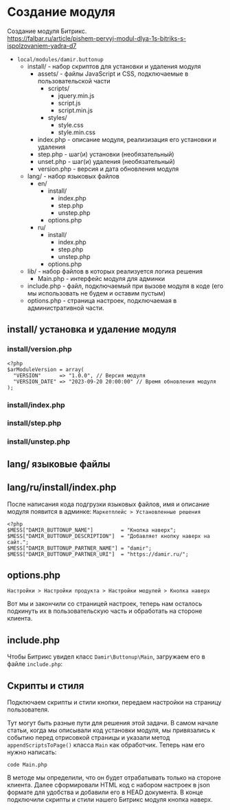 # Создание модуля
Создание модуля Битрикс.  
https://falbar.ru/article/pishem-pervyj-modul-dlya-1s-bitriks-s-ispolzovaniem-yadra-d7  

- `local/modules/damir.buttonup`
  - install/ - набор скриптов для установки и удаления модуля
    - assets/ - файлы JavaScript и CSS, подключаемые в пользовательской части
      - scripts/
        - jquery.min.js
        - script.js
        - script.min.js
      - styles/
        - style.css
        - style.min.css
    - index.php - описание модуля, реализизация его установки и удаления
    - step.php - шаг(и) установки (необязательный)
    - unset.php - шаг(и) удаления (необязательный)
    - version.php - версия и дата обновления модуля
  - lang/ - набор языковых файлов
    - en/
      - install/
        - index.php
        - step.php
        - unstep.php
      - options.php
    - ru/
      - install/
        - index.php
        - step.php
        - unstep.php
      - options.php
  - lib/ - набор файлов в которых реализуется логика решения
    - Main.php - интерфейс модуля для админки
  - include.php - файл, подключаемый при вызове модуля в коде (его мы использовать не будем и оставим пустым)
  - options.php - страница настроек, подключаемая в административной части.

## install/ установка и удаление модуля

### install/version.php

    <?php
    $arModuleVersion = array(
      "VERSION"      => "1.0.0", // Версия модуля
      "VERSION_DATE" => "2023-09-20 20:00:00" // Время обновления модуля
    );


### install/index.php

### install/step.php

### install/unstep.php

## lang/ языковые файлы

## lang/ru/install/index.php
После написания кода подгрузки языковых файлов, имя и описание модуля появится в админке: `Маркетплейс > Установленные решения`

    <?php
    $MESS["DAMIR_BUTTONUP_NAME"]         = "Кнопка наверх";
    $MESS["DAMIR_BUTTONUP_DESCRIPTION"]  = "Добавляет кнопку наверх на сайт.";
    $MESS["DAMIR_BUTTONUP_PARTNER_NAME"] = "damir";
    $MESS["DAMIR_BUTTONUP_PARTNER_URI"]  = "https://damir.ru/";

## options.php
`Настройки > Настройки продукта > Настройки модулей > Кнопка наверх`  

Вот мы и закончили со страницей настроек, теперь нам осталось подкинуть их в пользовательскую часть и обработать на стороне клиента.

## include.php
Чтобы Битрикс увидел класс `Damir\Buttonup\Main`, загружаем его в файле `include.php`:

## Скрипты и стиля
Подключаем скрипты и стили кнопки, передаем настройки на страницу пользователя.

Тут могут быть разные пути для решения этой задачи. В самом начале статьи, когда мы описывали код установки модуля, мы привязались к событию перед отрисовкой страницы и указали метод `appendScriptsToPage()` класса `Main` как обработчик. Теперь нам его нужно написать:

    code Main.php

В методе мы определили, что он будет отрабатывать только на стороне клиента. Далее сформировали HTML код с набором настроек в json формате для удобства и добавили его в HEAD документа. В конце подключили скрипты и стили нашего Битрикс модуля кнопка наверх.


